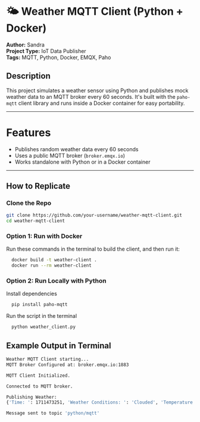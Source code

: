 # 🌤️ Weather MQTT Client (Python + Docker)

**Author:** Sandra  
**Project Type:** IoT Data Publisher  
**Tags:** MQTT, Python, Docker, EMQX, Paho

## Description

This project simulates a weather sensor using Python and publishes mock weather data to an MQTT broker every 60 seconds. It's built with the `paho-mqtt` client library and runs inside a Docker container for easy portability.

---

# Features
- Publishes random weather data every 60 seconds
- Uses a public MQTT broker (`broker.emqx.io`)
- Works standalone with Python or in a Docker container

---

## How to Replicate

### Clone the Repo

```bash
git clone https://github.com/your-username/weather-mqtt-client.git
cd weather-mqtt-client
```

### Option 1: Run with Docker
Run these commands in the terminal to build the client, and then run it:
```bash  
  docker build -t weather-client .
  docker run --rm weather-client
```

### Option 2: Run Locally with Python
Install dependencies
```bash
  pip install paho-mqtt
```

Run the script in the terminal
```bash
  python weather_client.py
```


## Example Output in Terminal
```bash
Weather MQTT Client starting...
MQTT Broker Configured at: broker.emqx.io:1883

MQTT Client Initialized.

Connected to MQTT broker.

Publishing Weather:
{'Time: ': 1711473251, 'Weather Conditions: ': 'Clouded', 'Temperature: ': 22, 'Wind Speed: ': 7, 'Wind Direction: ': 'West'}

Message sent to topic 'python/mqtt'
```
